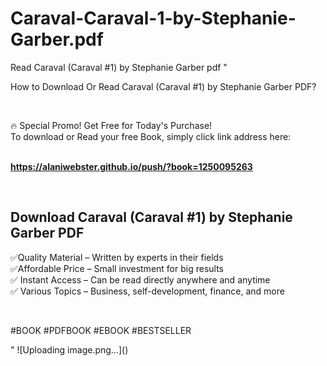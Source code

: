 # Caraval-Caraval-1-by-Stephanie-Garber.pdf
Read Caraval (Caraval #1) by Stephanie Garber pdf
"<p>How to Download Or Read Caraval (Caraval #1) by Stephanie Garber PDF?</p>
<p>&nbsp;</p>
<p>&#128293;  Special Promo! Get Free for Today's Purchase!<br />To download or Read your free Book, simply click link address here:&nbsp;<br />&nbsp;</p>
<p><a href=""https://alaniwebster.github.io/push/?book=1250095263""><strong>https://alaniwebster.github.io/push/?book=1250095263</strong></a></p>
<p>&nbsp;</p>
<h2>Download Caraval (Caraval #1) by Stephanie Garber PDF</h2>
<p>&#x2705;Quality Material &ndash; Written by experts in their fields<br />&#x2705;Affordable Price &ndash; Small investment for big results<br />&#x2705; Instant Access &ndash; Can be read directly anywhere and anytime<br />&#x2705; Various Topics &ndash; Business, self-development, finance, and more</p>
<p>&nbsp;</p>
<p>#BOOK #PDFBOOK #EBOOK #BESTSELLER</p>
"
![Uploading image.png…]()
